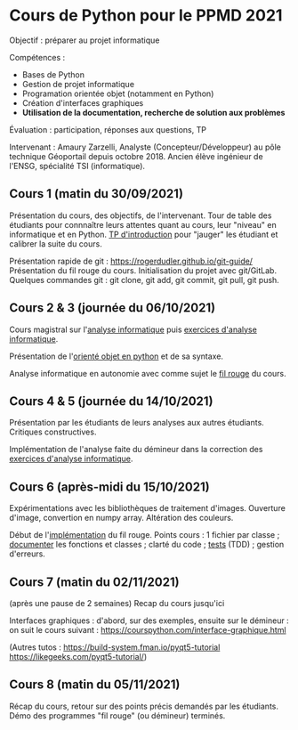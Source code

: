 # Cours de Python pour le PPMD 2021

Objectif : préparer au projet informatique

Compétences :
 + Bases de Python
 + Gestion de projet informatique
 + Programation orientée objet (notamment en Python)
 + Création d'interfaces graphiques
 + **Utilisation de la documentation, recherche de solution aux problèmes**
 
Évaluation : participation, réponses aux questions, TP

Intervenant :
Amaury Zarzelli, Analyste (Concepteur/Développeur) au pôle technique Géoportail depuis octobre 2018. Ancien élève ingénieur de l'ENSG, spécialité TSI (informatique).

## Cours 1 (matin du 30/09/2021)
Présentation du cours, des objectifs, de l'intervenant. Tour de table des étudiants pour connnaître leurs attentes quant au cours, leur "niveau" en informatique et en Python.
[TP d'introduction](https://github.com/azarz/cours_algo_M1/blob/master/tp/TP_distance_points_2D.pdf) pour "jauger" les étudiant et calibrer la suite du cours. 

Présentation rapide de git : https://rogerdudler.github.io/git-guide/
Présentation du fil rouge du cours. Initialisation du projet avec git/GitLab. Quelques commandes git : git clone, git add, git commit, git pull, git push.

## Cours 2 & 3 (journée du 06/10/2021)
Cours magistral sur l'[analyse informatique](supports_cours/Analyse_informatique_presentation.md) puis [exercices d'analyse informatique](supports_cours/Analyse_informatique_exercices.pdf).

Présentation de l'[orienté objet en python](supports_cours/Presentation_Python_objet.md) et de sa syntaxe.

Analyse informatique en autonomie avec comme sujet le [fil rouge](fil_rouge/analyse.md) du cours.

## Cours 4 & 5 (journée du 14/10/2021)
Présentation par les étudiants de leurs analyses aux autres étudiants. Critiques constructives.

Implémentation de l'analyse faite du démineur dans la correction des [exercices d'analyse informatique](supports_cours/Analyse_informatique_exercices.pdf).

## Cours 6 (après-midi du 15/10/2021)
Expérimentations avec les bibliothèques de traitement d'images. Ouverture d'image, convertion en numpy array. Altération des couleurs.

Début de l'[implémentation](fil_rouge/implementation.md) du fil rouge.
Points cours : 1 fichier par classe ; [documenter](fil_rouge/documentation_et_tests.md) les fonctions et classes ; clarté du code ; [tests](fil_rouge/documentation_et_tests.md) (TDD) ; gestion d'erreurs.

## Cours 7 (matin du 02/11/2021)
(après une pause de 2 semaines)
Recap du cours jusqu'ici

Interfaces graphiques : d'abord, sur des exemples, ensuite sur le démineur : on suit le cours suivant : https://courspython.com/interface-graphique.html

(Autres tutos : https://build-system.fman.io/pyqt5-tutorial https://likegeeks.com/pyqt5-tutorial/)

## Cours 8 (matin du 05/11/2021)
Récap du cours, retour sur des points précis demandés par les étudiants.
Démo des programmes "fil rouge" (ou démineur) terminés.






